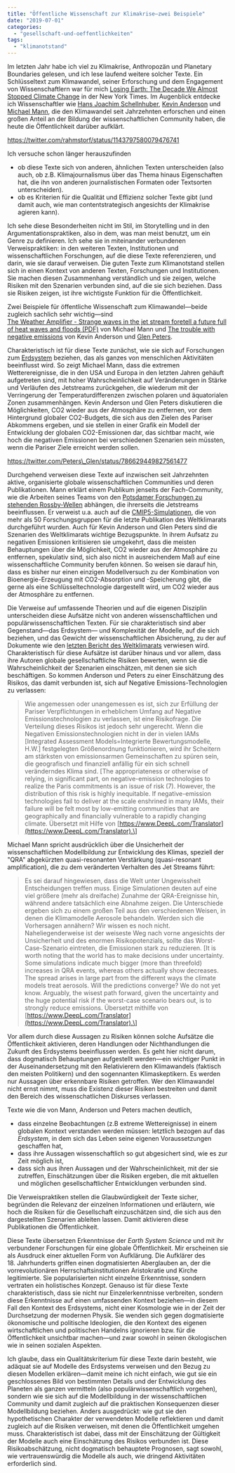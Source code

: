 ```yaml
---
title: "Öffentliche Wissenschaft zur Klimakrise—zwei Beispiele"
date: "2019-07-01"
categories: 
  - "gesellschaft-und-oeffentlichkeiten"
tags: 
  - "klimanotstand"
---
```


Im letzten Jahr habe ich viel zu Klimakrise, Anthropozän und Planetary Boundaries gelesen, und ich lese laufend weitere solcher Texte. Ein Schlüsseltext zum Klimawandel, seiner Erforschung und dem Engagement von Wissenschaftlern war für mich [Losing Earth: The Decade We Almost Stopped Climate Change](https://www.nytimes.com/interactive/2018/08/01/magazine/climate-change-losing-earth.html) in der New York Times. Im Augenblick entdecke ich Wissenschaftler wie [Hans Joachim Schellnhuber](https://www.pik-potsdam.de/members/john/hjs-direktor), [Kevin Anderson](http://kevinanderson.info/blog/home-2/) und [Michael Mann](https://www.michaelmann.net/), die den Klimawandel seit Jahrzehnten erforschen und einen großen Anteil an der Bildung der wissenschaftlichen Community haben, die heute die Öffentlichkeit darüber aufklärt.

https://twitter.com/rahmstorf/status/1143797580079476741

Ich versuche schon länger herauszufinden

- ob diese Texte sich von anderen, ähnlichen Texten unterscheiden (also auch, ob z.B. Klimajournalismus über das Thema hinaus Eigenschaften hat, die ihn von anderen journalistischen Formaten oder Textsorten unterscheiden).
- ob es Kriterien für die Qualität und Effizienz solcher Texte gibt (und damit auch, wie man contentstrategisch angesichts der Klimakrise agieren kann).

Ich sehe diese Besonderheiten nicht im Stil, im Storytelling und in den Argumentationspraktiken, also in dem, was man meist benutzt, um ein Genre zu definieren. Ich sehe sie in miteinander verbundenen Verweispraktiken: in den weiteren Texten, Institutionen und wissenschaftlichen Forschungen, auf die diese Texte referenzieren, und darin, wie sie darauf verweisen. Die guten Texte zum Klimanotstand stellen sich in einen Kontext von anderen Texten, Forschungen und Institutionen. Sie machen diesen Zusammenhang verständlich und sie zeigen, welche Risiken mit den Szenarien verbunden sind, auf die sie sich beziehen. Dass sie Risiken zeigen, ist ihre wichtigste Funktion für die Öffentlichkeit.

Zwei Beispiele für öffentliche Wissenschaft zum Klimawandel—beide zugleich sachlich sehr wichtig—sind  
[The Weather Amplifier - Strange waves in the jet stream foretell a future full of heat waves and floods (PDF)](http://www.meteo.psu.edu/holocene/public_html/Mann/articles/articles/MannSciAmFeb19.pdf) von Michael Mann und [The trouble with negative emissions](http://www.sciencemag.org/cgi/doi/10.1126/science.aah4567) von Kevin Anderson und [Glen Peters](https://www.cicero.oslo.no/en/employee/30/glen-peters).

Charakteristisch ist für diese Texte zunächst, wie sie sich auf Forschungen zum [Erdsystem](https://www.pik-potsdam.de/members/john/public/nature_supp_esa.pdf/view) beziehen, das als ganzes von menschlichen Aktivitäten beeinflusst wird. So zeigt Michael Mann, dass die extremen Wetterereignisse, die in den USA und Europa in den letzten Jahren gehäuft aufgetreten sind, mit hoher Wahrscheinlichkeit auf Veränderungen in Stärke und Verläufen des Jetstreams zurückgehen, die wiederum mit der Verringerung der Temperaturdifferenzen zwischen polaren und äquatorialen Zonen zusammenhängen. Kevin Anderson und Glen Peters diskutieren die Möglichkeiten, CO2 wieder aus der Atmosphäre zu entfernen, vor dem Hintergrund globaler CO2-Budgets, die sich aus den Zielen des Pariser Abkommens ergeben, und sie stellen in einer Grafik ein Modell der Entwicklung der globalen CO2-Emissionen dar, das sichtbar macht, wie hoch die negativen Emissionen bei verschiedenen Szenarien sein müssten, wenn die Pariser Ziele erreicht werden sollen.

https://twitter.com/Peters\_Glen/status/786629449827561477

Durchgehend verweisen diese Texte auf inzwischen seit Jahrzehnten aktive, organisierte globale wissenschaftlichen Communities und deren Publikationen. Mann erklärt einem Publikum jenseits der Fach-Community, wie die Arbeiten seines Teams von den [Potsdamer Forschungen zu stehenden Rossby-Wellen](https://www.spektrum.de/video/klima-unwetter-und-wellenphysik/1466409) abhängen, die ihrerseits die Jetstreams beeinflussen. Er verweist u.a. auch auf die [CMIP5-Simulationen](http://www.realclimate.org/index.php/archives/2011/08/cmip5-simulations/), die von mehr als 50 Forschungsgruppen für die letzte Publikation des Weltklimarats durchgeführt wurden. Auch für Kevin Anderson und Glen Peters sind die Szenarien des Weltklimarats wichtige Bezugspunkte. In ihrem Aufsatz zu negativen Emissionen kritisieren sie umgekehrt, dass die meisten Behauptungen über die Möglichkeit, CO2 wieder aus der Atmosphäre zu entfernen, spekulativ sind, sich also nicht in ausreichendem Maß auf eine wissenschaftliche Community berufen können. So weisen sie darauf hin, dass es bisher nur einen einzigen Modellversuch zu der Kombination von Bioenergie-Erzeugung mit CO2-Absorption und -Speicherung gibt, die gerne als eine Schlüsseltechnologie dargestellt wird, um CO2 wieder aus der Atmosphäre zu entfernen.

Die Verweise auf umfassende Theorien und auf die eigenen Disziplin unterscheiden diese Aufsätze nicht von anderen wissenschaftlichen und populärwissenschaftlichen Texten. Für sie charakteristisch sind aber Gegenstand—das Erdsystem— und Komplexität der Modelle, auf die sich beziehen, und das Gewicht der wissenschaftlichen Absicherung, zu der auf Dokumente wie den [letzten Bericht des Weltklimarats](https://www.de-ipcc.de/256.php) verwiesen wird. Charakteristisch für diese Aufsätze ist darüber hinaus und vor allem, dass ihre Autoren globale gesellschaftliche Risiken bewerten, wenn sie die Wahrscheinlichkeit der Szenarien einschätzen, mit denen sie sich beschäftigen. So kommen Anderson und Peters zu einer Einschätzung des Risikos, das damit verbunden ist, sich auf Negative Emissions-Technologien zu verlassen:

> Wie angemessen oder unangemessen es ist, sich zur Erfüllung der Pariser Verpflichtungen in erheblichem Umfang auf Negative Emissionstechnologien zu verlassen, ist eine Risikofrage. Die Verteilung dieses Risikos ist jedoch sehr ungerecht. Wenn die Negativen Emissionstechnologien nicht in der in vielen IAMs \[Integrated Assessment Models=Integrierte Bewertungsmodelle, H.W.\] festgelegten Größenordnung funktionieren, wird ihr Scheitern am stärksten von emissionsarmen Gemeinschaften zu spüren sein, die geografisch und finanziell anfällig für ein sich schnell veränderndes Klima sind. \[The appropriateness or otherwise of relying, in significant part, on negative-emission technologies to realize the Paris commitments is an issue of risk (7). However, the distribution of this risk is highly inequitable. If negative-emission technologies fail to deliver at the scale enshrined in many IAMs, their failure will be felt most by low-emitting communities that are geographically and financially vulnerable to a rapidly changing climate. Übersetzt mit Hilfe von [https://www.DeepL.com/Translator](https://www.DeepL.com/Translator).\]

Michael Mann spricht ausdrücklich über die Unsicherheit der wissenschaftlichen Modellbildung zur Entwicklung des Klimas, speziell der "QRA" abgekürzten quasi-resonanten Verstärkung (quasi-resonant amplification), die zu dem veränderten Verhalten des Jet Streams führt:

> Es sei darauf hingewiesen, dass die Welt unter Ungewissheit Entscheidungen treffen muss. Einige Simulationen deuten auf eine viel größere (mehr als dreifache) Zunahme der QRA-Ereignisse hin, während andere tatsächlich eine Abnahme zeigen. Die Unterschiede ergeben sich zu einem großen Teil aus den verschiedenen Weisen, in denen die Klimamodelle Aerosole behandeln. Werden sich die Vorhersagen annähern? Wir wissen es noch nicht. Naheliegenderweise ist der weiseste Weg nach vorne angesichts der Unsicherheit und des enormen Risikopotenzials, sollte das Worst-Case-Szenario eintreten, die Emissionen stark zu reduzieren. \[It is worth noting that the world has to make decisions under uncertainty. Some simulations indicate much bigger (more than threefold) increases in QRA events, whereas others actually show decreases. The spread arises in large part from the different ways the climate models treat aerosols. Will the predictions converge? We do not yet know. Arguably, the wisest path forward, given the uncertainty and the huge potential risk if the worst-case scenario bears out, is to strongly reduce emissions. Übersetzt mithilfe von [https://www.DeepL.com/Translator](https://www.DeepL.com/Translator).\]

Vor allem durch diese Aussagen zu Risiken können solche Aufsätze die Öffentlichkeit aktivieren, deren Handlungen oder Nichthandlungen die Zukunft des Erdsystems beeinflussen werden. Es geht hier nicht darum, dass dogmatisch Behauptungen aufgestellt werden—ein wichtiger Punkt in der Auseinandersetzung mit den Relativierern den Klimawandels (faktisch den meisten Politikern) und den sogennanten Klimaskeptikern. Es werden nur Aussagen über erkennbare Risiken getroffen. Wer den Klimawandel nicht ernst nimmt, muss die Existenz dieser Risiken bestreiten und damit den Bereich des wissenschatlichen Diskurses verlassen.

Texte wie die von Mann, Anderson und Peters machen deutlich,

- dass einzelne Beobachtungen (z.B extreme Wettereignisse) in einem globalen Kontext verstanden werden müssen: letztlich bezogen auf das _Erdsystem_, in dem sich das Leben seine eigenen Voraussetzungen geschaffen hat,
- dass ihre Aussagen wissenschaftlich so gut abgesichert sind, wie es zur Zeit möglich ist,
- dass sich aus ihren Aussagen und der Wahrscheinlichkeit, mit der sie zutreffen, Einschätzungen über die Risiken ergeben, die mit aktuellen und möglichen gesellschaftlicher Entwicklungen verbunden sind.

Die Verweispraktiken stellen die Glaubwürdigkeit der Texte sicher, begründen die Relevanz der einzelnen Informationen und erläutern, wie hoch die Risiken für die Gesellschaft einzuschätzen sind, die sich aus den dargestellten Szenarien ableiten lassen. Damit aktivieren diese Publikationen die Öffentlichkeit.

Diese Texte übersetzen Erkenntnisse der _Earth System Science_ und mit ihr verbundener Forschungen für eine globale Öffentlichkeit. Mir erscheinen sie als Ausdruck einer aktuellen Form von Aufklärung. Die Aufklärer des 18. Jahrhunderts griffen einen dogmatisierten Aberglauben an, der die vorrevolutionären Herrschaftsinstitutionen Aristokratie und Kirche legitimierte. Sie popularisierten nicht einzelne Erkenntnisse, sondern vertraten ein holistisches Konzept. Genauso ist für diese Texte charakteristisch, dass sie nicht nur Einzelerkenntnisse verbreiten, sondern diese Erkenntnisse auf einen umfassenden Kontext beziehen—in diesem Fall den Kontext des Erdsystems, nicht einer Kosmologie wie in der Zeit der Durchsetzung der modernen Physik. Sie wenden sich gegen dogmatisierte ökonomische und politische Ideologien, die den Kontext des eigenen wirtschaftlichen und politischen Handelns ignorieren bzw. für die Öffentlichkeit unsichtbar machen—und zwar sowohl in seinen ökologischen wie in seinen sozialen Aspekten.

Ich glaube, dass ein Qualitätskriterium für diese Texte darin besteht, wie adäquat sie auf Modelle des Erdsystems verweisen und den Bezug zu diesen Modellen erklären—damit meine ich nicht einfach, wie gut sie ein geschlossenes Bild von bestimmten Details und der Entwicklung des Planeten als ganzen vermitteln (also populärwissenschaftlich vorgehen), sondern wie sie sich auf die Modellbildung in der wissenschaftlichen Community und damit zugleich auf die praktischen Konsequenzen dieser Modellbildung beziehen. Anders ausgedrückt: wie gut sie den hypothetischen Charakter der verwendeten Modelle reflektieren und damit zugleich auf die Risiken verweisen, mit denen die Öffentlichkeit umgehen muss. Charakteristisch ist dabei, dass mit der Einschätzung der Gültigkeit der Modelle auch eine Einschätzung des Risikos verbunden ist. Diese Risikoabschätzung, nicht dogmatisch behauptete Prognosen, sagt sowohl, wie vertrauenswürdig die Modelle als auch, wie dringend Aktivitäten erforderlich sind.
